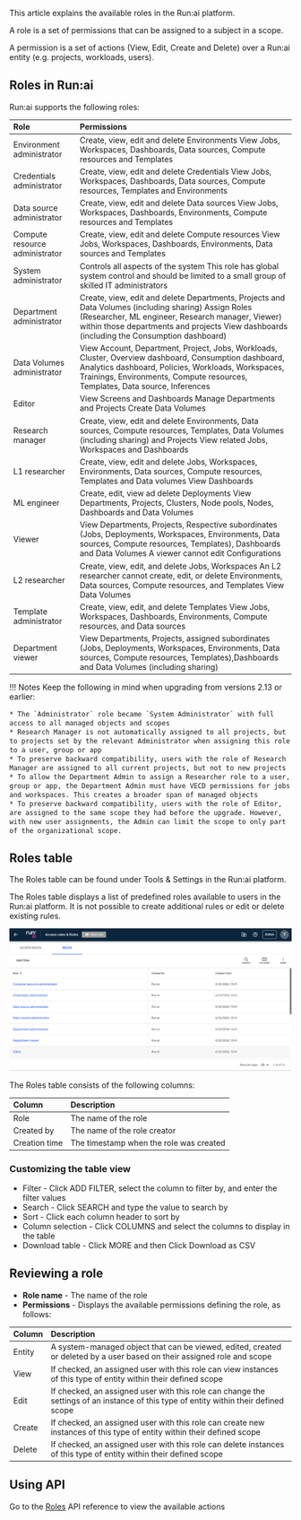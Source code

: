   
This article explains the available roles in the Run:ai platform.

A role is a set of permissions that can be assigned to a subject in a scope.

A permission is a set of actions (View, Edit, Create and Delete) over a Run:ai entity (e.g. projects, workloads, users).

## Roles in Run:ai

Run:ai supports the following roles:

| Role | Permissions |
| :---- | :---- |
| Environment administrator | Create, view, edit and delete Environments View Jobs, Workspaces, Dashboards, Data sources, Compute resources and Templates |
| Credentials administrator | Create, view, edit and delete Credentials View Jobs, Workspaces, Dashboards, Data sources, Compute resources, Templates and Environments |
| Data source administrator | Create, view, edit and delete Data sources View Jobs, Workspaces, Dashboards, Environments, Compute resources and Templates |
| Compute resource administrator | Create, view, edit and delete Compute resources View Jobs, Workspaces, Dashboards, Environments, Data sources and Templates |
| System administrator | Controls all aspects of the system This role has global system control and should be limited to a small group of skilled IT administrators |
| Department administrator | Create, view, edit and delete Departments, Projects and Data Volumes (including sharing) Assign Roles (Researcher, ML engineer, Research manager, Viewer) within those departments and projects View dashboards (including the Consumption dashboard) |
| Data Volumes administrator | View Account, Department, Project, Jobs, Workloads, Cluster, Overview dashboard, Consumption dashboard, Analytics dashboard, Policies, Workloads, Workspaces, Trainings, Environments, Compute resources, Templates, Data source, Inferences |
| Editor | View Screens and Dashboards Manage Departments and Projects Create Data Volumes |
| Research manager | Create, view, edit and delete Environments, Data sources, Compute resources, Templates, Data Volumes (including sharing) and Projects View related Jobs, Workspaces and Dashboards |
| L1 researcher | Create, view, edit and delete Jobs, Workspaces, Environments, Data sources, Compute resources, Templates and Data volumes View Dashboards |
| ML engineer | Create, edit, view ad delete Deployments View Departments, Projects, Clusters, Node pools, Nodes, Dashboards and Data Volumes |
| Viewer | View Departments, Projects, Respective subordinates (Jobs, Deployments, Workspaces, Environments, Data sources, Compute resources, Templates), Dashboards and Data Volumes A viewer cannot edit Configurations |
| L2 researcher | Create, view, edit, and delete Jobs, Workspaces An L2 researcher cannot create, edit, or delete Environments, Data sources, Compute resources, and Templates View Data Volumes |
| Template administrator | Create, view, edit, and delete Templates View Jobs, Workspaces, Dashboards, Environments, Compute resources, and Data sources |
| Department viewer | View Departments, Projects, assigned subordinates (Jobs, Deployments, Workspaces, Environments, Data sources, Compute resources, Templates),Dashboards and Data Volumes (including sharing) |

!!! Notes
    Keep the following in mind when upgrading from versions 2.13 or earlier:

    * The `Administrator` role became `System Administrator` with full access to all managed objects and scopes  
    * Research Manager is not automatically assigned to all projects, but to projects set by the relevant Administrator when assigning this role to a user, group or app  
    * To preserve backward compatibility, users with the role of Research Manager are assigned to all current projects, but not to new projects  
    * To allow the Department Admin to assign a Researcher role to a user, group or app, the Department Admin must have VECD permissions for jobs and workspaces. This creates a broader span of managed objects  
    * To preserve backward compatibility, users with the role of Editor, are assigned to the same scope they had before the upgrade. However, with new user assignments, the Admin can limit the scope to only part of the organizational scope.

## Roles table

The Roles table can be found under Tools & Settings in the Run:ai platform.

The Roles table displays a list of predefined roles available to users in the Run:ai platform. It is not possible to create additional rules or edit or delete existing rules.



![](img/rolestable.png)


The Roles table consists of the following columns:

| Column | Description |
| :---- | :---- |
| Role | The name of the role |
| Created by | The name of the role creator |
| Creation time | The timestamp when the role was created |

### Customizing the table view

* Filter - Click ADD FILTER, select the column to filter by, and enter the filter values  
* Search - Click SEARCH and type the value to search by  
* Sort - Click each column header to sort by  
* Column selection - Click COLUMNS and select the columns to display in the table  
* Download table - Click MORE and then Click Download as CSV

## Reviewing a role

* **Role name** - The name of the role  
* **Permissions** - Displays the available permissions defining the role, as follows:

| Column | Description |
| :---- | :---- |
| Entity | A system-managed object that can be viewed, edited, created or deleted by a user based on their assigned role and scope |
| View | If checked, an assigned user with this role can view instances of this type of entity within their defined scope |
| Edit | If checked, an assigned user with this role can change the settings of an instance of this type of entity within their defined scope |
| Create | If checked, an assigned user with this role can create new instances of this type of entity within their defined scope |
| Delete | If checked, an assigned user with this role can delete instances of this type of entity within their defined scope |

## Using API
  Go to the [Roles](https://app.run.ai/api/docs#tag/Roles) API reference to view the available actions

